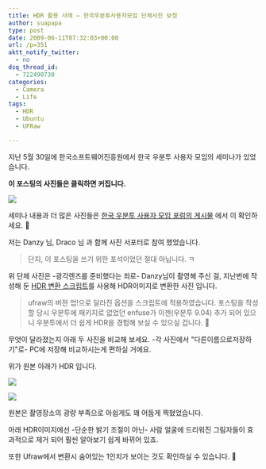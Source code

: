 ```yaml
---
title: HDR 활용 사례 – 한국우분투사용자모임 단체사진 보정
author: suapapa
type: post
date: 2009-06-11T07:32:03+00:00
url: /p=351
aktt_notify_twitter:
  - no
dsq_thread_id:
  - 722490730
categories:
  - Camera
  - Life
tags:
  - HDR
  - Ubuntu
  - UFRaw

---
```

지난 5월 30일에 한국소프트웨어진흥원에서 한국 우분투 사용자 모임의 세미나가 있었습니다.

**이 포스팅의 사진들은 클릭하면 커집니다.**

[![](https://homin.dev/asset/blog/image/UbuntuKo_30May2009.jpg)][1]

세미나 내용과 더 많은 사진들은 [한국 우분투 사용자 모임 포럼의 게시물][2] 에서 이 확인하세요. 🙂

저는 Danzy 님, Draco 님 과 함께 사진 서포터로 참여 했었습니다.

> 단지, 이 포스팅을 쓰기 위한 포석이었던 절대 아닙니다. ㅋ

위 단체 사진은 -광각렌즈를 준비했다는 죄로- Danzy님이 촬영해 주신 걸, 지난번에 작성해 둔 [HDR 변환 스크립트][3]를 사용해 HDR이미지로 변환한 사진 입니다.

> ufraw의 버젼 업!으로 달라진 옵션을 스크립트에 적용하였습니다. 포스팅을 작성할 당시 우분투에 패키지로 없었던 enfuse가 이젠(우분투 9.04) 추가 되어 있으니 우분투에서 더 쉽게 HDR을 경험해 보실 수 있으실 겁니다. 🙂

무엇이 달라졌는지 아래 두 사진을 비교해 보세요. -각 사진에서 "다른이름으로저장하기"로- PC에 저장해 비교하시는게 편하실 거에요.

위가 원본 아래가 HDR 입니다.

[![](https://homin.dev/asset/blog/image/UbuntuKo_org.jpg)][4]

[![](https://homin.dev/asset/blog/image/UbuntuKo_hdr.jpg)][5]

원본은 촬영장소의 광량 부족으로 아쉽게도 꽤 어둡게 찍혔었습니다.

아래 HDR이미지에선 -단순한 밝기 조절이 아닌- 사람 얼굴에 드리워진 그림자들이 효과적으로 제거 되어 훨씬 알아보기 쉽게 바뀌어 있죠.

또한 Ufraw에서 변환시 숨어있는 1인치가 보이는 것도 확인하실 수 있습니다. 🙂

 [1]: https://homin.dev/asset/blog/image/UbuntuKo_30May2009.jpg
 [2]: http://www.ubuntu.or.kr/viewtopic.php?f=2&t=5680
 [3]: https://homin.dev/blog/p=52
 [4]: https://homin.dev/asset/blog/image/UbuntuKo_org.jpg
 [5]: https://homin.dev/asset/blog/image/UbuntuKo_hdr.jpg